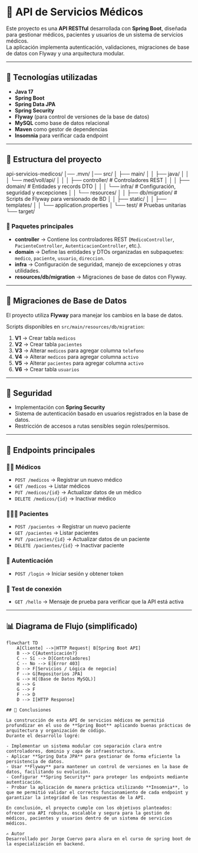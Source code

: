 # 🏥 API de Servicios Médicos

Este proyecto es una **API RESTful** desarrollada con **Spring Boot**, diseñada para gestionar médicos, pacientes y usuarios de un sistema de servicios médicos.  
La aplicación implementa autenticación, validaciones, migraciones de base de datos con Flyway y una arquitectura modular.

---

## 🚀 Tecnologías utilizadas

- **Java 17**
- **Spring Boot**
- **Spring Data JPA**
- **Spring Security**
- **Flyway** (para control de versiones de la base de datos)
- **MySQL** como base de datos relacional
- **Maven** como gestor de dependencias
- **Insomnia** para verificar cada endpoint

---

## 📂 Estructura del proyecto

api-servicios-medicos/
│── .mvn/
│── src/
│ ├── main/
│ │ ├── java/
│ │ │ └── med/voll/api/
│ │ │ ├── controller/ # Controladores REST
│ │ │ ├── domain/ # Entidades y records DTO
│ │ │ └── infra/ # Configuración, seguridad y excepciones
│ │ └── resources/
│ │ ├── db/migration/ # Scripts de Flyway para versionado de BD
│ │ ├── static/
│ │ ├── templates/
│ │ └── application.properties
│ └── test/ # Pruebas unitarias
└── target/


### 📌 Paquetes principales

- **controller** → Contiene los controladores REST (`MedicoController`, `PacienteController`, `AutenticacionController`, etc.).
- **domain** → Define las entidades y DTOs organizadas en subpaquetes: `medico`, `paciente`, `usuario`, `direccion`.
- **infra** → Configuración de seguridad, manejo de excepciones y otras utilidades.
- **resources/db/migration** → Migraciones de base de datos con Flyway.

---

## 📜 Migraciones de Base de Datos

El proyecto utiliza **Flyway** para manejar los cambios en la base de datos.

Scripts disponibles en `src/main/resources/db/migration`:

1. **V1** → Crear tabla `medicos`  
2. **V2** → Crear tabla `pacientes`  
3. **V3** → Alterar `medicos` para agregar columna `telefono`  
4. **V4** → Alterar `medicos` para agregar columna `activo`  
5. **V5** → Alterar `pacientes` para agregar columna `activo`  
6. **V6** → Crear tabla `usuarios`  

---

## 🔑 Seguridad

- Implementación con **Spring Security**
- Sistema de autenticación basado en usuarios registrados en la base de datos.
- Restricción de accesos a rutas sensibles según roles/permisos.

---

## 📌 Endpoints principales

### 👨‍⚕️ Médicos
- `POST /medicos` → Registrar un nuevo médico  
- `GET /medicos` → Listar médicos  
- `PUT /medicos/{id}` → Actualizar datos de un médico  
- `DELETE /medicos/{id}` → Inactivar médico  

### 🧑‍🤝‍🧑 Pacientes
- `POST /pacientes` → Registrar un nuevo paciente  
- `GET /pacientes` → Listar pacientes  
- `PUT /pacientes/{id}` → Actualizar datos de un paciente  
- `DELETE /pacientes/{id}` → Inactivar paciente  

### 🔐 Autenticación
- `POST /login` → Iniciar sesión y obtener token  

### 👋 Test de conexión
- `GET /hello` → Mensaje de prueba para verificar que la API está activa  

---

## 📊 Diagrama de Flujo (simplificado)

```mermaid
flowchart TD
    A[Cliente] -->|HTTP Request| B[Spring Boot API]
    B --> C{Autenticación?}
    C -- Sí --> D[Controladores]
    C -- No --> E[Error 403]
    D --> F[Servicios / Lógica de negocio]
    F --> G[Repositorios JPA]
    G --> H[(Base de Datos MySQL)]
    H --> G
    G --> F
    F --> D
    D --> I[HTTP Response]

## 📝 Conclusiones

La construcción de esta API de servicios médicos me permitió profundizar en el uso de **Spring Boot** aplicando buenas prácticas de arquitectura y organización de código.  
Durante el desarrollo logré:

- Implementar un sistema modular con separación clara entre controladores, dominio y capa de infraestructura.  
- Aplicar **Spring Data JPA** para gestionar de forma eficiente la persistencia de datos.  
- Usar **Flyway** para mantener un control de versiones en la base de datos, facilitando su evolución.  
- Configurar **Spring Security** para proteger los endpoints mediante autenticación.  
- Probar la aplicación de manera práctica utilizando **Insomnia**, lo que me permitió validar el correcto funcionamiento de cada endpoint y garantizar la integridad de las respuestas de la API.  

En conclusión, el proyecto cumple con los objetivos planteados: ofrecer una API robusta, escalable y segura para la gestión de médicos, pacientes y usuarios dentro de un sistema de servicios médicos.

✍️ Autor
Desarrollado por Jorge Cuervo para alura en el curso de spring boot de la especialización en backend.
